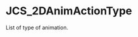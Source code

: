 <div id="content-header">
  <h1>JCS_2DAnimActionType</h1>
</div>

<p>
  List of type of animation.
</p>

